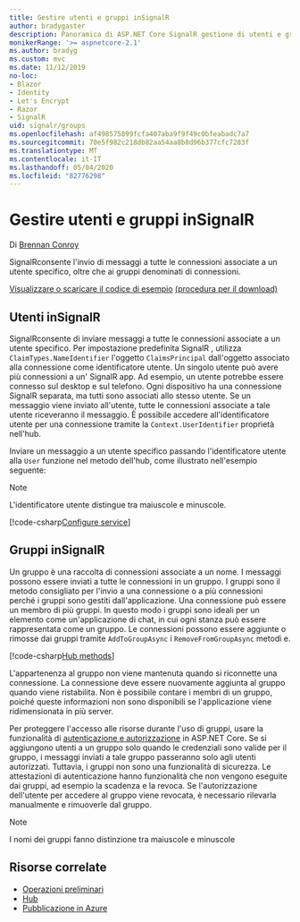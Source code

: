 ```yaml
---
title: Gestire utenti e gruppi inSignalR
author: bradygaster
description: Panoramica di ASP.NET Core SignalR gestione di utenti e gruppi.
monikerRange: '>= aspnetcore-2.1'
ms.author: bradyg
ms.custom: mvc
ms.date: 11/12/2019
no-loc:
- Blazor
- Identity
- Let's Encrypt
- Razor
- SignalR
uid: signalr/groups
ms.openlocfilehash: af498575899fcfa407aba9f9f49c0bfeabadc7a7
ms.sourcegitcommit: 70e5f982c218db82aa54aa8b8d96b377cfc7283f
ms.translationtype: MT
ms.contentlocale: it-IT
ms.lasthandoff: 05/04/2020
ms.locfileid: "82776298"
---
```

# <a name="manage-users-and-groups-in-signalr"></a>Gestire utenti e gruppi inSignalR

Di [Brennan Conroy](https://github.com/BrennanConroy)

SignalRconsente l'invio di messaggi a tutte le connessioni associate a un utente specifico, oltre che ai gruppi denominati di connessioni.

[Visualizzare o scaricare il codice di esempio](https://github.com/dotnet/AspNetCore.Docs/tree/master/aspnetcore/signalr/groups/sample/) [(procedura per il download)](xref:index#how-to-download-a-sample)

## <a name="users-in-signalr"></a>Utenti inSignalR

SignalRconsente di inviare messaggi a tutte le connessioni associate a un utente specifico. Per impostazione predefinita SignalR , utilizza `ClaimTypes.NameIdentifier` l'oggetto `ClaimsPrincipal` dall'oggetto associato alla connessione come identificatore utente. Un singolo utente può avere più connessioni a un' SignalR app. Ad esempio, un utente potrebbe essere connesso sul desktop e sul telefono. Ogni dispositivo ha una connessione SignalR separata, ma tutti sono associati allo stesso utente. Se un messaggio viene inviato all'utente, tutte le connessioni associate a tale utente riceveranno il messaggio. È possibile accedere all'identificatore utente per una connessione tramite la `Context.UserIdentifier` proprietà nell'hub.

Inviare un messaggio a un utente specifico passando l'identificatore utente alla `User` funzione nel metodo dell'hub, come illustrato nell'esempio seguente:

> [!NOTE]
> L'identificatore utente distingue tra maiuscole e minuscole.

[!code-csharp[Configure service](groups/sample/hubs/chathub.cs?range=29-32)]

## <a name="groups-in-signalr"></a>Gruppi inSignalR

Un gruppo è una raccolta di connessioni associate a un nome. I messaggi possono essere inviati a tutte le connessioni in un gruppo. I gruppi sono il metodo consigliato per l'invio a una connessione o a più connessioni perché i gruppi sono gestiti dall'applicazione. Una connessione può essere un membro di più gruppi. In questo modo i gruppi sono ideali per un elemento come un'applicazione di chat, in cui ogni stanza può essere rappresentata come un gruppo. Le connessioni possono essere aggiunte o rimosse dai gruppi tramite `AddToGroupAsync` i `RemoveFromGroupAsync` metodi e.

[!code-csharp[Hub methods](groups/sample/hubs/chathub.cs?range=15-27)]

L'appartenenza al gruppo non viene mantenuta quando si riconnette una connessione. La connessione deve essere nuovamente aggiunta al gruppo quando viene ristabilita. Non è possibile contare i membri di un gruppo, poiché queste informazioni non sono disponibili se l'applicazione viene ridimensionata in più server.

Per proteggere l'accesso alle risorse durante l'uso di gruppi, usare la funzionalità di [autenticazione e autorizzazione](xref:signalr/authn-and-authz) in ASP.NET Core. Se si aggiungono utenti a un gruppo solo quando le credenziali sono valide per il gruppo, i messaggi inviati a tale gruppo passeranno solo agli utenti autorizzati. Tuttavia, i gruppi non sono una funzionalità di sicurezza. Le attestazioni di autenticazione hanno funzionalità che non vengono eseguite dai gruppi, ad esempio la scadenza e la revoca. Se l'autorizzazione dell'utente per accedere al gruppo viene revocata, è necessario rilevarla manualmente e rimuoverle dal gruppo.

> [!NOTE]
> I nomi dei gruppi fanno distinzione tra maiuscole e minuscole

## <a name="related-resources"></a>Risorse correlate

* [Operazioni preliminari](xref:tutorials/signalr)
* [Hub](xref:signalr/hubs)
* [Pubblicazione in Azure](xref:signalr/publish-to-azure-web-app)
